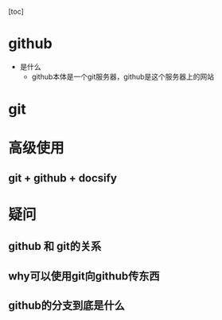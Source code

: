 [toc]


# github
- 是什么
	- github本体是一个git服务器，github是这个服务器上的网站





# git


# 高级使用
## git + github + docsify


# 疑问
## github 和 git的关系

## why可以使用git向github传东西

## github的分支到底是什么